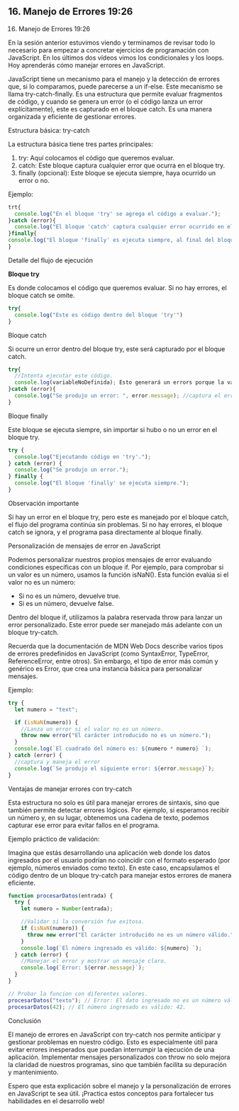 ## **16. Manejo de Errores 19:26**

16. Manejo de Errores 19:26

En la sesión anterior estuvimos viendo y terminamos de revisar todo lo necesario para empezar a concretar ejercicios de programación con JavaScript. En los últimos dos vídeos vimos los condicionales y los loops. Hoy aprenderás cómo manejar errores en JavaScript.

JavaScript tiene un mecanismo para el manejo y la detección de errores que, si lo comparamos, puede parecerse a un if-else. Este mecanismo se llama try-catch-finally. Es una estructura que permite evaluar fragmentos de código, y cuando se genera un error (o el código lanza un error explícitamente), este es capturado en el bloque catch. Es una manera organizada y eficiente de gestionar errores.

Estructura básica: try-catch

La estructura básica tiene tres partes principales:

1. try: Aquí colocamos el código que queremos evaluar.
2. catch: Este bloque captura cualquier error que ocurra en el bloque try.
3. finally (opcional): Este bloque se ejecuta siempre, haya ocurrido un error o no.

Ejemplo:

```js
trt{
  console.log("En el bloque 'try' se agrega el código a evaluar.");
}catch (error){
  console.log("El bloque 'catch' captura cualquier error ocurrido en el 'try'");
}finally{
console.log("El bloque 'finally' es ejecuta siempre, al final del bloque");
}
```

Detalle del flujo de ejecución

**Bloque try**

Es donde colocamos el código que queremos evaluar. Si no hay errores, el bloque catch se omite.

```js
try{
  console.log("Este es código dentro del bloque 'try'")
}
```

Bloque catch

Si ocurre un error dentro del bloque try, este será capturado por el bloque catch.

```js
try{
  //Intenta ejecutar este código.
  console.log(variableNoDefinida); Esto generará un errors porque la variable no esta definida
}catch (error){
  console.log("Se produjo un error: ", error.message); //captura el error
}
```

Bloque finally

Este bloque se ejecuta siempre, sin importar si hubo o no un error en el bloque try.

```js
try {
  console.log("Ejecutando código en 'try'.");
} catch (error) {
  console.log("Se produjo un error.");
} finally {
  console.log("El bloque 'finally' se ejecuta siempre.");
}
```

Observación importante

Si hay un error en el bloque try, pero este es manejado por el bloque catch, el flujo del programa continúa sin problemas. Si no hay errores, el bloque catch se ignora, y el programa pasa directamente al bloque finally.

Personalización de mensajes de error en JavaScript

Podemos personalizar nuestros propios mensajes de error evaluando condiciones específicas con un bloque if. Por ejemplo, para comprobar si un valor es un número, usamos la función isNaN(). Esta función evalúa si el valor no es un número:

- Si no es un número, devuelve true.
- Si es un número, devuelve false.

Dentro del bloque if, utilizamos la palabra reservada throw para lanzar un error personalizado. Este error puede ser manejado más adelante con un bloque try-catch.

Recuerda que la documentación de MDN Web Docs describe varios tipos de errores predefinidos en JavaScript (como SyntaxError, TypeError, ReferenceError, entre otros). Sin embargo, el tipo de error más común y genérico es Error, que crea una instancia básica para personalizar mensajes.

Ejemplo:

```js
try {
  let numero = "text";

  if (isNaN(numero)) {
    //Lanza un error si el valor no es un número.
    throw new error("El carácter introducido no es un número.");
  }
  console.log(`El cuadrado del número es: ${numero * numero} `);
} catch (error) {
  //captura y maneja el error
  console.log(`Se produjo el siguiente error: ${error.message}`);
}
```

Ventajas de manejar errores con try-catch

Esta estructura no solo es útil para manejar errores de sintaxis, sino que también permite detectar errores lógicos. Por ejemplo, si esperamos recibir un número y, en su lugar, obtenemos una cadena de texto, podemos capturar ese error para evitar fallos en el programa.

Ejemplo práctico de validación:

Imagina que estás desarrollando una aplicación web donde los datos ingresados por el usuario podrían no coincidir con el formato esperado (por ejemplo, números enviados como texto). En este caso, encapsulamos el código dentro de un bloque try-catch para manejar estos errores de manera eficiente.

```js
function procesarDatos(entrada) {
  try {
    let numero = Number(entrada);

    //Validar si la conversión fue exitosa.
    if (isNaN(numero)) {
      throw new error("El carácter introducido no es un número válido.");
    }
    console.log(`El número ingresado es válido: ${numero} `);
  } catch (error) {
    //Manejar el error y mostrar un mensaje claro.
    console.log(`Error: ${error.message}`);
  }
}

// Probar la funcion con diferentes valores.
procesarDatos("texto"); // Error: El dato ingresado no es un número válido.
procesarDatos(42); // El número ingresado es válido: 42.
```

Conclusión

El manejo de errores en JavaScript con try-catch nos permite anticipar y gestionar problemas en nuestro código. Esto es especialmente útil para evitar errores inesperados que puedan interrumpir la ejecución de una aplicación. Implementar mensajes personalizados con throw no solo mejora la claridad de nuestros programas, sino que también facilita su depuración y mantenimiento.

Espero que esta explicación sobre el manejo y la personalización de errores en JavaScript te sea útil. ¡Practica estos conceptos para fortalecer tus habilidades en el desarrollo web!
